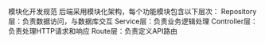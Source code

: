 模块化开发规范
后端采用模块化架构，每个功能模块包含以下层次：
Repository层：负责数据访问，与数据库交互
Service层：负责业务逻辑处理
Controller层：负责处理HTTP请求和响应
Route层：负责定义API路由